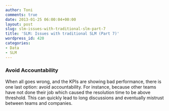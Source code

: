 ```yaml
---
author: Toni
comments: true
date: 2013-01-25 06:00:04+00:00
layout: post
slug: slm-issues-with-traditional-slm-part-7
title: 'SLM: Issues with traditional SLM (Part 7)'
wordpress_id: 420
categories:
- Data
- SLM
---
```


### Avoid Accountability


When all goes wrong, and the KPIs are showing bad performance, there is one last option: avoid accountability. For instance, because other teams have not done their job which caused the resolution time to be above threshold. This can quickly lead to long discussions and eventually mistrust between teams and companies.
